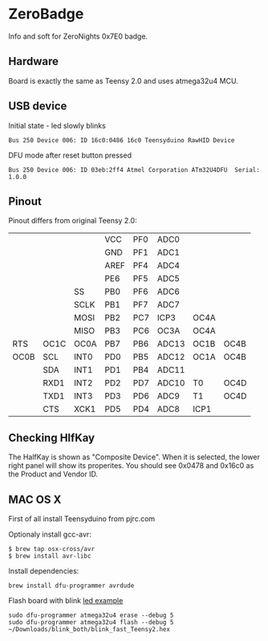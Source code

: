 # ZeroBadge
Info and soft for ZeroNights 0x7E0 badge.

## Hardware
Board is exactly the same as Teensy 2.0 and uses atmega32u4 MCU.

## USB device

Initial state - led slowly blinks
```
Bus 250 Device 006: ID 16c0:0486 16c0 Teensyduino RawHID Device
```

DFU mode after reset button pressed
```
Bus 250 Device 006: ID 03eb:2ff4 Atmel Corporation ATm32U4DFU  Serial: 1.0.0
```


## Pinout

Pinout differs from original Teensy 2.0:

|   |   |   |   |   |   |   |   |
|---|---|---|---|---|---|---|---|
|   |   |   |VCC|PF0|ADC0|   |   |
|   |   |   |GND|PF1|ADC1|   |   |
|   |   |   |AREF|PF4|ADC4|   |   |
|   |   |   |PE6|PF5|ADC5|   |   |
|   |   |SS|PB0|PF6|ADC6|   |   |
|   |   |SCLK|PB1|PF7|ADC7|   |   |
|   |   |MOSI|PB2|PC7|ICP3|OC4A|   |
|   |   |MISO|PB3|PC6|OC3A|OC4A|   |
|RTS|OC1C|OC0A|PB7|PB6|ADC13|OC1B|OC4B|
|OC0B|SCL|INT0|PD0|PB5|ADC12|OC1A|OC4B|
|   |SDA|INT1|PD1|PB4|ADC11|   |   |
|   |RXD1|INT2|PD2|PD7|ADC10|T0|OC4D|
|   |TXD1|INT3|PD3|PD6|ADC9|T1|OC4D|
|   |CTS|XCK1|PD5|PD4|ADC8|ICP1|   |

## Checking HlfKay

The HalfKay is shown as "Composite Device". When it is selected, the lower right panel will show its properites. You should see 0x0478 and 0x16c0 as the Product and Vendor ID.


## MAC OS X

First of all install Teensyduino from pjrc.com

Optionaly install gcc-avr:
```
$ brew tap osx-cross/avr
$ brew install avr-libc
```

Install dependencies:
```
brew install dfu-programmer avrdude
```

Flash board with blink [led example](https://www.pjrc.com/teensy/blink_both.zip)
```
sudo dfu-programmer atmega32u4 erase --debug 5
sudo dfu-programmer atmega32u4 flash --debug 5 ~/Downloads/blink_both/blink_fast_Teensy2.hex
```
